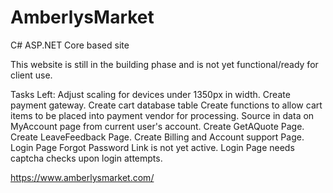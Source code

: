 # AmberlysMarket
C# ASP.NET Core based site

This website is still in the building phase and is not yet functional/ready for client use. 

Tasks Left: 
Adjust scaling for devices under 1350px in width. 
Create payment gateway. 
Create cart database table
Create functions to allow cart items to be placed into payment vendor for processing. 
Source in data on MyAccount page from current user's account. 
Create GetAQuote Page. 
Create LeaveFeedback Page. 
Create Billing and Account support Page. 
Login Page Forgot Password Link is not yet active. 
Login Page needs captcha checks upon login attempts. 


https://www.amberlysmarket.com/
